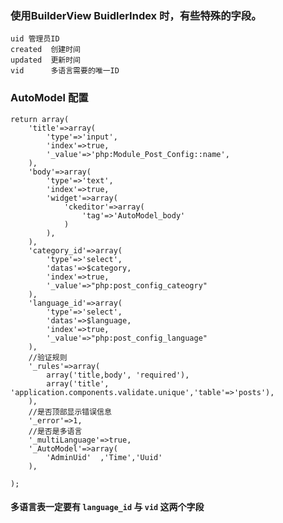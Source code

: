 
### 使用BuilderView BuidlerIndex 时，有些特殊的字段。
 
	uid 管理员ID
	created  创建时间
	updated  更新时间
	vid      多语言需要的唯一ID

### AutoModel 配置


	return array(
		'title'=>array( 
			'type'=>'input', 
			'index'=>true,
			'_value'=>'php:Module_Post_Config::name',
		),
		'body'=>array( 
			'type'=>'text',
			'index'=>true,	
			'widget'=>array(
				'ckeditor'=>array(
					'tag'=>'AutoModel_body'
				)
			),
		),
		'category_id'=>array( 
			'type'=>'select',
			'datas'=>$category,
			'index'=>true,	
			'_value'=>"php:post_config_cateogry"
		),
		'language_id'=>array( 
			'type'=>'select',
			'datas'=>$language,
			'index'=>true,	
			'_value'=>"php:post_config_language"
		),
		//验证规则
		'_rules'=>array( 
		    array('title,body', 'required'), 
		    array('title', 'application.components.validate.unique','table'=>'posts'),	
		),
		//是否顶部显示错误信息
		'_error'=>1,
		//是否是多语言
		'_multiLanguage'=>true,
		'_AutoModel'=>array(
			'AdminUid'	,'Time','Uuid'
		),
		
	);

#### 多语言表一定要有 `language_id` 与 `vid` 这两个字段